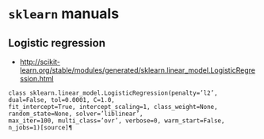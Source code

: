 # `sklearn` manuals


## Logistic regression

- http://scikit-learn.org/stable/modules/generated/sklearn.linear_model.LogisticRegression.html

~~~~
class sklearn.linear_model.LogisticRegression(penalty=’l2’, dual=False, tol=0.0001, C=1.0,
fit_intercept=True, intercept_scaling=1, class_weight=None, random_state=None, solver=’liblinear’,
max_iter=100, multi_class=’ovr’, verbose=0, warm_start=False, n_jobs=1)[source]¶
~~~~
